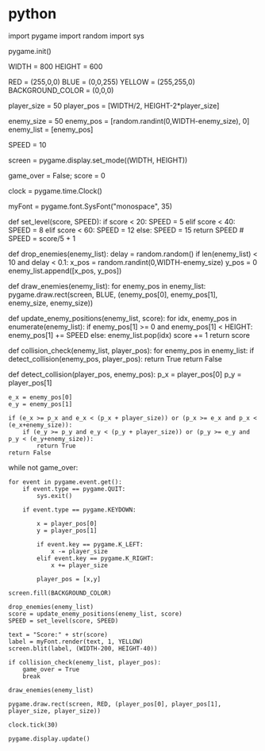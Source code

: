 # python
import pygame
import random
import sys

pygame.init()

WIDTH = 800
HEIGHT = 600

RED = (255,0,0)
BLUE = (0,0,255)
YELLOW = (255,255,0)
BACKGROUND_COLOR = (0,0,0)

player_size = 50
player_pos = [WIDTH/2, HEIGHT-2*player_size]

enemy_size = 50
enemy_pos = [random.randint(0,WIDTH-enemy_size), 0]
enemy_list = [enemy_pos]

SPEED = 10

screen = pygame.display.set_mode((WIDTH, HEIGHT))

game_over = False;
score = 0

clock = pygame.time.Clock()

myFont = pygame.font.SysFont("monospace", 35)

def set_level(score, SPEED):
	if score < 20:
		SPEED = 5
	elif score < 40:
		SPEED = 8
	elif score < 60:
		SPEED = 12
	else:
		SPEED = 15
	return SPEED
	# SPEED = score/5 + 1

def drop_enemies(enemy_list):
	delay = random.random()
	if len(enemy_list) < 10 and delay < 0.1:
		x_pos = random.randint(0,WIDTH-enemy_size)
		y_pos = 0
		enemy_list.append([x_pos, y_pos])

def draw_enemies(enemy_list):
	for enemy_pos in enemy_list:
		pygame.draw.rect(screen, BLUE, (enemy_pos[0], enemy_pos[1], enemy_size, enemy_size))

def update_enemy_positions(enemy_list, score):
	for idx, enemy_pos in enumerate(enemy_list):
		if enemy_pos[1] >= 0 and enemy_pos[1] < HEIGHT:
			enemy_pos[1] += SPEED
		else:
			enemy_list.pop(idx)
			score += 1
	return score

def collision_check(enemy_list, player_pos):
	for enemy_pos in enemy_list:
		if detect_collision(enemy_pos, player_pos):
			return True
	return False

def detect_collision(player_pos, enemy_pos):
	p_x = player_pos[0]
	p_y = player_pos[1]

	e_x = enemy_pos[0]
	e_y = enemy_pos[1]

	if (e_x >= p_x and e_x < (p_x + player_size)) or (p_x >= e_x and p_x < (e_x+enemy_size)):
		if (e_y >= p_y and e_y < (p_y + player_size)) or (p_y >= e_y and p_y < (e_y+enemy_size)):
			return True
	return False

while not game_over:

	for event in pygame.event.get():
		if event.type == pygame.QUIT:
			sys.exit()

		if event.type == pygame.KEYDOWN:

			x = player_pos[0]
			y = player_pos[1]

			if event.key == pygame.K_LEFT:
				x -= player_size
			elif event.key == pygame.K_RIGHT:
				x += player_size

			player_pos = [x,y]

	screen.fill(BACKGROUND_COLOR)

	drop_enemies(enemy_list)
	score = update_enemy_positions(enemy_list, score)
	SPEED = set_level(score, SPEED)

	text = "Score:" + str(score)
	label = myFont.render(text, 1, YELLOW)
	screen.blit(label, (WIDTH-200, HEIGHT-40))

	if collision_check(enemy_list, player_pos):
		game_over = True
		break

	draw_enemies(enemy_list)

	pygame.draw.rect(screen, RED, (player_pos[0], player_pos[1], player_size, player_size))

	clock.tick(30)

	pygame.display.update()
